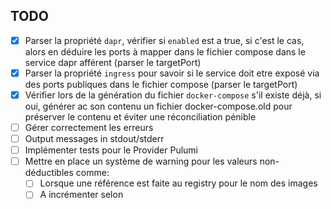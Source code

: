 
## TODO
- [x] Parser la propriété `dapr`, vérifier si `enabled` est a true, si c'est le cas, alors en déduire les ports à mapper dans le fichier compose dans le service dapr afférent (parser le targetPort)
- [x] Parser la propriété `ingress` pour savoir si le service doit etre exposé via des ports publiques dans le fichier compose (parser le targetPort) 
- [x] Vérifier lors de la génération du fichier `docker-compose` s'il existe déjà, si oui, générer ac son contenu un fichier docker-compose.old pour préserver le contenu et éviter une réconciliation pénible
- [ ] Gérer correctement les erreurs
- [ ] Output messages in stdout/stderr
- [ ] Implémenter tests pour le Provider Pulumi
- [ ] Mettre en place un système de warning pour les valeurs non-déductibles comme:
  - [ ] Lorsque une référence est faite au registry pour le nom des images
  - [ ] A incrémenter selon